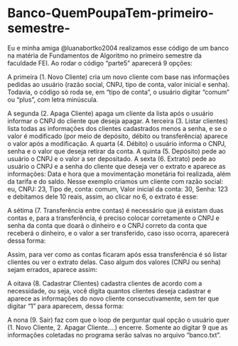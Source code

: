 # Banco-QuemPoupaTem-primeiro-semestre-
Eu e minha amiga @luanabortko2004 realizamos esse código de um banco na matéria de Fundamentos de Algoritmo no primeiro semestre da faculdade FEI. 
Ao rodar o código “parte5” aparecerá 9 opções:  
  
A primeira (1. Novo Cliente) cria um novo cliente com base nas informações pedidas ao usuário (razão social, CNPJ, tipo de conta, valor inicial e senha). Todavia, o código só roda se, em “tipo de conta”, o usuário digitar “comum” ou “plus”, com letra minúscula. 
  
A segunda (2. Apaga Cliente) apaga um cliente da lista após o usuário informar o CNPJ do cliente que deseja apagar. 
A terceira (3. Listar clientes) lista todas as informações dos clientes cadastrados menos a senha, e se o valor é modificado (por meio de depósito, débito ou transferência) aparece o valor após a modificação. 
A quarta (4. Débito) o usuário informa o CNPJ, senha e o valor que deseja retirar da conta. A quinta (5. Depósito) pede ao usuário o CNPJ e o valor a ser depositado. 
A sexta (6. Extrato) pede ao usuário o CNPJ e a senha do cliente que deseja ver o extrato e aparece as informações: Data e hora que a movimentação monetária foi realizada, além da tarifa e do saldo. Nesse exemplo criamos um cliente com razão social: eu, CNPJ: 23, Tipo de, conta: comum, Valor inicial da conta: 30, Senha: 123 e debitamos dele 10 reais, assim, ao clicar no 6, o extrato é esse: 
  
A sétima (7. Transferência entre contas) é necessário que já existam duas contas e, para a transferência, é preciso colocar corretamente o CNPJ e senha da conta que doará o dinheiro e o CNPJ correto da conta que receberá o dinheiro, e o valor a ser transferido, caso isso ocorra, aparecerá dessa forma: 
  
Assim, para ver como as contas ficaram após essa transferência é só listar clientes ou ver o extrato delas. 
Caso algum dos valores (CNPJ ou senha) sejam errados, aparece assim:  
  
A oitava (8. Cadastrar Clientes) cadastra clientes de acordo com a necessidade, ou seja, você digita quantos clientes deseja cadastrar e aparece as informações do novo cliente consecutivamente, sem ter que digitar “1” para aparecem, dessa forma: 
  
A nona (9. Sair) faz com que o loop de perguntar qual opção o usuário quer (1. Novo Cliente, 2. Apagar Cliente....) encerre. Somente ao digitar 9 que as informações coletadas no programa serão salvas no arquivo “banco.txt”. 
  
 
